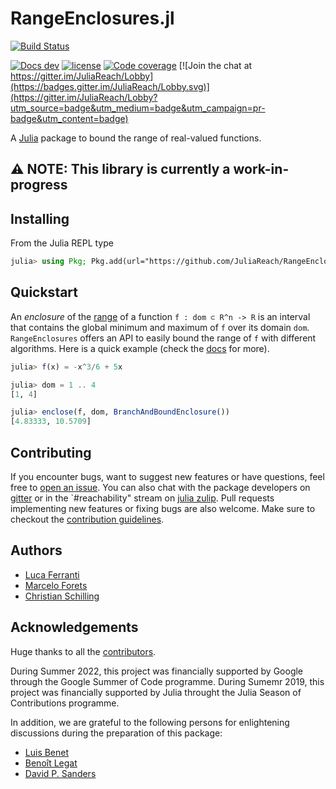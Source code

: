 # RangeEnclosures.jl

[![Build Status](https://github.com/JuliaReach/RangeEnclosures.jl/actions/workflows/ci.yml/badge.svg?branch=master)](https://github.com/JuliaReach/RangeEnclosures.jl/actions/workflows/ci.yml?query=branch%3Amaster)
<!--[![Docs latest](https://img.shields.io/badge/docs-stable-blue.svg)](http://juliareach.github.io/RangeEnclosures.jl/latest/)-->
[![Docs dev](https://img.shields.io/badge/docs-dev-blue.svg)](http://juliareach.github.io/RangeEnclosures.jl/dev/)
[![license](https://img.shields.io/github/license/mashape/apistatus.svg?maxAge=2592000)](LICENSE)
[![Code coverage](http://codecov.io/github/JuliaReach/RangeEnclosures.jl/coverage.svg?branch=master)](https://codecov.io/github/JuliaReach/RangeEnclosures.jl?branch=master)
[![Join the chat at https://gitter.im/JuliaReach/Lobby](https://badges.gitter.im/JuliaReach/Lobby.svg)](https://gitter.im/JuliaReach/Lobby?utm_source=badge&utm_medium=badge&utm_campaign=pr-badge&utm_content=badge)

A [Julia](http://julialang.org) package to bound the range of real-valued functions.

## :warning: NOTE: This library is currently a work-in-progress

## Installing

From the Julia REPL type

```julia
julia> using Pkg; Pkg.add(url="https://github.com/JuliaReach/RangeEnclosures.jl.git")
```

## Quickstart

An *enclosure* of the [range](https://en.wikipedia.org/wiki/Range_(mathematics)) of a function `f : dom ⊂ R^n -> R` is an interval
that contains the global minimum and maximum of `f` over its domain `dom`. `RangeEnclosures` offers an API to easily bound the range of
`f` with different algorithms. Here is a quick example (check the [docs](http://juliareach.github.io/RangeEnclosures.jl/latest/) for more).

```julia
julia> f(x) = -x^3/6 + 5x

julia> dom = 1 .. 4
[1, 4]

julia> enclose(f, dom, BranchAndBoundEnclosure())
[4.83333, 10.5709]
```

## Contributing

If you encounter bugs, want to suggest new features or have questions, feel free to [open an issue](https://github.com/JuliaReach/RangeEnclosures.jl/issues/new). You can also chat with the package developers on [gitter](https://gitter.im/JuliaReach/Lobby?utm_source=badge&utm_medium=badge&utm_campaign=pr-badge&utm_content=badge) or in the `#reachability" stream on [julia zulip](https://julialang.zulipchat.com/). Pull requests implementing new features or fixing bugs are also welcome. Make sure to checkout the [contribution guidelines](https://juliareach.github.io/RangeEnclosures.jl/dev/about/#Contributing-1).

## Authors

- [Luca Ferranti](https://github.com/lucaferranti)
- [Marcelo Forets](https://github.com/mforets)
- [Christian Schilling](https://github.com/schillic)

## Acknowledgements

Huge thanks to all the [contributors](https://github.com/JuliaReach/RangeEnclosures.jl/graphs/contributors).

During Summer 2022, this project was financially supported by Google through the Google Summer of Code programme.
During Sumemr 2019, this project was financially supported by Julia throught the Julia Season of Contributions programme.

In addition, we are grateful to the following persons for enlightening discussions
during the preparation of this package:

- [Luis Benet](https://github.com/lbenet)
- [Benoît Legat](https://github.com/blegat/)
- [David P. Sanders](https://github.com/dpsanders/)

<!--
## Acknowledgements

If you use `RangeEnclosures.jl`, consider acknowledging or citing the Julia package
that implements the specific solver that you are using.

This package was completed during Aadesh Deshmuhk's [Julia Seasons of Contributions
(JSOC)](https://julialang.org/soc/ideas-page) 2019. 
In addition, we are grateful to the following persons for enlightening discussions
during the preparation of this package:

- [Luis Benet](https://github.com/lbenet)
- [Benoît Legat](https://github.com/blegat/)
- [David P. Sanders](https://github.com/dpsanders/)
-->
